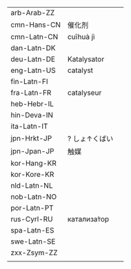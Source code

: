 | | | |
|-|-|-|
| arb-Arab-ZZ |  |  |
| cmn-Hans-CN | 催化剂 |  |
| cmn-Latn-CN | cuīhuà jì |  |
| dan-Latn-DK |  |  |
| deu-Latn-DE | Katalysator |  |
| eng-Latn-US | catalyst |  |
| fin-Latn-FI |  |  |
| fra-Latn-FR | catalyseur |  |
| heb-Hebr-IL |  |  |
| hin-Deva-IN |  |  |
| ita-Latn-IT |  |  |
| jpn-Hrkt-JP | ? しょ↑くばい |  |
| jpn-Jpan-JP | 触媒 |  |
| kor-Hang-KR |  |  |
| kor-Kore-KR |  |  |
| nld-Latn-NL |  |  |
| nob-Latn-NO |  |  |
| por-Latn-PT |  |  |
| rus-Cyrl-RU | катализа́тор |  |
| spa-Latn-ES |  |  |
| swe-Latn-SE |  |  |
| zxx-Zsym-ZZ |  |  |
|  |  |  |
